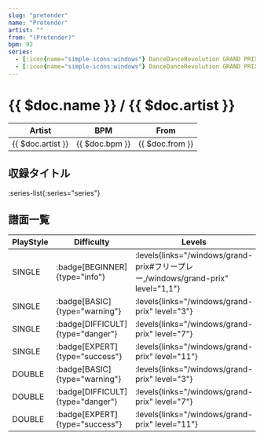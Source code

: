 ```yaml
---
slug: "pretender"
name: "Pretender"
artist: ""
from: "(Pretender)"
bpm: 92
series:
  - [:icon{name="simple-icons:windows"} DanceDanceRevolution GRAND PRIX (フリープレー)](/windows/grand-prix#フリープレー)
  - [:icon{name="simple-icons:windows"} DanceDanceRevolution GRAND PRIX (グランプリプレー)](/windows/grand-prix)
---
```


# {{ $doc.name }} / {{ $doc.artist }}

|Artist|BPM|From|
|------|---|----|
|{{ $doc.artist }}|{{ $doc.bpm }}|{{ $doc.from }}|

## 収録タイトル

:series-list{:series="series"}

## 譜面一覧

|PlayStyle|Difficulty|Levels|Notes|Movie|
|---------|----------|------|-----|-----|
|SINGLE| :badge[BEGINNER]{type="info"}| :levels{links="/windows/grand-prix#フリープレー,/windows/grand-prix" level="1,1"}|36/1||
|SINGLE| :badge[BASIC]{type="warning"}| :levels{links="/windows/grand-prix" level="3"}|78/7||
|SINGLE| :badge[DIFFICULT]{type="danger"}| :levels{links="/windows/grand-prix" level="7"}|190/14||
|SINGLE| :badge[EXPERT]{type="success"}| :levels{links="/windows/grand-prix" level="11"}|303/43||
|DOUBLE| :badge[BASIC]{type="warning"}| :levels{links="/windows/grand-prix" level="3"}|84/9||
|DOUBLE| :badge[DIFFICULT]{type="danger"}| :levels{links="/windows/grand-prix" level="7"}|168/24||
|DOUBLE| :badge[EXPERT]{type="success"}| :levels{links="/windows/grand-prix" level="11"}|299/25||
